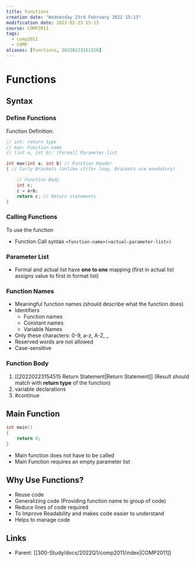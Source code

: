 ```yaml
---
title: Functions
creation date: "Wednesday 23rd February 2022 15:13"
modification date: 2022-02-23 15:13
course: COMP2011
tags: 
  - comp2011
  - COMP
aliases: [Functions, 20220223151316]
---
```


# Functions

## Syntax

### Define Functions

Function Definition: 

```cpp
// int: return type 
// max: Function name 
// (int a, int b): [Formal] Parameter list 

int max(int a, int b) // Function Header
{ // Curly Brackets (Unlike if/for loop, Brackets are mandatory) 

	// Function Body 
	int c;
	c = a+b;
	return c; // Return statements
}

```

### Calling Functions

To use the function

- Function Call syntax `<function-name>(<actual-parameter-list>)`

### Parameter List

- Formal and actual list have **one to one** mapping (first in actual list assigns value to first in format list)

### Function Names

- Meaningful function names (should describe what the function does)
- Identifiers 
	- Function names 
	- Constant names
	- Variable Names 
- Only these characters: 0-9, a-z, A-Z, _
- Reserved words are not allowed 
- Case-sensitive 

### Function Body

1. [[20220223154515 Return Statement|Return Statement]] (Result should match with **return type** of the function)
2. variable declarations 
3. #continue

## Main Function

```cpp
int main()
{
	return 0; 
}
```

- Main function does not have to be called 
- Main Function requires an empty parameter list 

## Why Use Functions?

- Reuse code
- Generalizing code (Providing function name to group of code)
- Reduce lines of code required
- To Improve Readability and makes code easier to understand 
- Helps to manage code 

## Links

- Parent: [[300-Study/docs/2022Q1/comp2011/index|COMP2011]]
